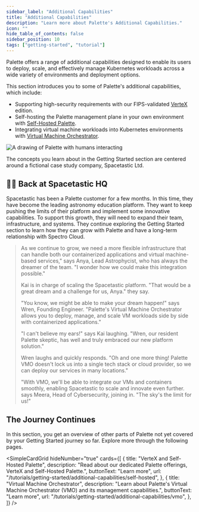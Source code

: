 ```yaml
---
sidebar_label: "Additional Capabilities"
title: "Additional Capabilities"
description: "Learn more about Palette's Additional Capabilities."
icon: ""
hide_table_of_contents: false
sidebar_position: 10
tags: ["getting-started", "tutorial"]
---
```


Palette offers a range of additional capabilities designed to enable its users to deploy, scale, and effectively manage
Kubernetes workloads across a wide variety of environments and deployment options.

This section introduces you to some of Palette's additional capabilities, which include:

- Supporting high-security requirements with our FIPS-validated [VerteX](./self-hosted.md#palette-vertex) edition.
- Self-hosting the Palette management plane in your own environment with
  [Self-Hosted Palette](./self-hosted.md#self-hosted-palette).
- Integrating virtual machine workloads into Kubernetes environments with [Virtual Machine Orchestrator](./vmo.md).

![A drawing of Palette with humans interacting](/getting-started/getting-started_additional-capabilities_palette.webp)

The concepts you learn about in the Getting Started section are centered around a fictional case study company,
Spacetastic Ltd.

## 🧑‍🚀 Back at Spacetastic HQ

Spacetastic has been a Palette customer for a few months. In this time, they have become the leading astronomy education
platform. They want to keep pushing the limits of their platform and implement some innovative capabilities. To support
this growth, they will need to expand their team, infrastructure, and systems. They continue exploring the Getting
Started section to learn how they can grow with Palette and have a long-term relationship with Spectro Cloud.

> As we continue to grow, we need a more flexible infrastructure that can handle both our containerized applications and
> virtual machine-based services," says Anya, Lead Astrophycist, who has always the dreamer of the team. "I wonder how
> we could make this integration possible."
>
> Kai is in charge of scaling the Spacetastic platform. "That would be a great dream and a challenge for us, Anya." they
> say.
>
> "You know, we might be able to make your dream happen!" says Wren, Founding Engineer. "Palette's Virtual Machine
> Orchestrator allows you to deploy, manage, and scale VM workloads side by side with containerized applications."
>
> "I can't believe my ears!" says Kai laughing. "Wren, our resident Palette skeptic, has well and truly embraced our new
> platform solution."
>
> Wren laughs and quickly responds. "Oh and one more thing! Palette VMO doesn't lock us into a single tech stack or
> cloud provider, so we can deploy our services in many locations."
>
> "With VMO, we'll be able to integrate our VMs and containers smoothly, enabling Spacetastic to scale and innovate even
> further. says Meera, Head of Cybersecurity, joining in. "The sky's the limit for us!"

## The Journey Continues

In this section, you get an overview of other parts of Palette not yet covered by your Getting Started journey so far.
Explore more through the following pages.

<!-- vale off -->

<SimpleCardGrid
  hideNumber="true"
  cards={[
    {
      title: "VerteX and Self-Hosted Palette",
      description: "Read about our dedicated Palette offerings, VerteX and Self-Hosted Palette.",
      buttonText: "Learn more",
      url: "/tutorials/getting-started/additional-capabilities/self-hosted",
    },
    {
      title: "Virtual Machine Orchestrator",
      description: "Learn about Palette's Virtual Machine Orchestrator (VMO) and its management capabilities.",
      buttonText: "Learn more",
      url: "/tutorials/getting-started/additional-capabilities/vmo",
    },
  ]}
/>
